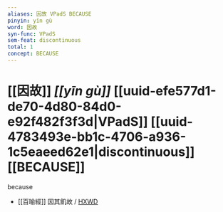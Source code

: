 ```yaml
---
aliases: 因故 VPadS BECAUSE
pinyin: yīn gù
word: 因故
syn-func: VPadS
sem-feat: discontinuous
total: 1
concept: BECAUSE 
---
```

# [[因故]] *[[yīn gù]]*  [[uuid-efe577d1-de70-4d80-84d0-e92f482f3f3d|VPadS]] [[uuid-4783493e-bb1c-4706-a936-1c5eaeed62e1|discontinuous]] [[BECAUSE]]
because
 - [[百喻經]] 因其飢故 / [HXWD](https://hxwd.org/textview.html?location=KR6b0066_T_003-0549c.57)